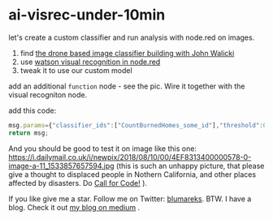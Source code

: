 # ai-visrec-under-10min
let's create a custom classifier and run analysis with node.red on images.

1. find [the drone based image classifier building with John Walicki](https://github.com/IBM/drones-iot-visual-recognition)
2. use [watson visual recognition in node.red](https://github.com/watson-developer-cloud/node-red-labs/tree/master/basic_examples/visual_recognition)
3. tweak it to use our custom model

add an additional `function` node - see the pic. Wire it together with the visual recogniton node.

add this code:

```js
msg.params={"classifier_ids":["CountBurnedHomes_some_id"],"threshold":0};
return msg;
```

And you should be good to test it on image like this one: https://i.dailymail.co.uk/i/newpix/2018/08/10/00/4EF8313400000578-0-image-a-11_1533857657594.jpg (this is such an unhappy picture, that please give a thought to displaced people in Nothern California, and other places affected by disasters. Do [Call for Code!](http://callforcode.org/) ).

If you like give me a star. Follow me on Twitter: [blumareks](http://twitter.com/blumareks).
BTW. I have a blog. Check it out [my blog on medium](https://medium.com/@blumareks) .
